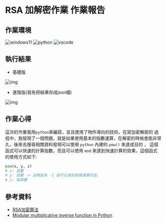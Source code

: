<!--
 * @Author: error: git config user.name && git config user.email & please set dead value or install git
 * @Date: 2022-11-27 23:22:54
 * @LastEditors: error: git config user.name && git config user.email & please set dead value or install git
 * @LastEditTime: 2022-11-27 23:46:29
 * @FilePath: \2上\dismath\README.md
 * @Description: 这是默认设置,请设置`customMade`, 打开koroFileHeader查看配置 进行设置: https://github.com/OBKoro1/koro1FileHeader/wiki/%E9%85%8D%E7%BD%AE
-->
# RSA 加解密作業 作業報告

## 作業環境

![windows11](https://img.shields.io/badge/windows-11-blue?style=flat&logo=windows)
![python](https://img.shields.io/badge/python-3.10.8-blue?style=flat&logo=python)
![vscode](https://img.shields.io/badge/VScode-1.73.1-007ACC?style=flat&logo=Visual-studio-code)


## 執行結果

- 基礎版

![img](https://media.discordapp.net/attachments/1044190059596873819/1046449228932714516/image.png)

- 進階版(我有把結果存成json檔)

![img](https://media.discordapp.net/attachments/1044190059596873819/1046449430116716554/image.png?width=1193&height=246)

## 作業心得

這次的作業我用`python`來編寫，並且使用了物件導向的技術，在寫加密解密的
過程中，我發現了一個問題，就是如果使用基本的指數運算，在解密的時候會跑非常久，後來去搜尋相關資料發現可以使用 `python` 內建的 `pow()` 來達成目的 ， 這個函式可以快速的計算指數，而且可以使用 `mod` 來達到快速計算的效果，這個函式的使用方式如下:

```python
pow(x, y, z)
# x: 底數
# y: 指數 -> 這裡設為 -1 就可以達到取模運算的逆。
# z: 取餘數
```

## 參考資料

- [RSA加密算法](http://www.isg.rhul.ac.uk/static/msc/teaching/ic2/demo/42.htm)
- [Modular multiplicative inverse function in Python](https://stackoverflow.com/questions/4798654/modular-multiplicative-inverse-function-in-python)
